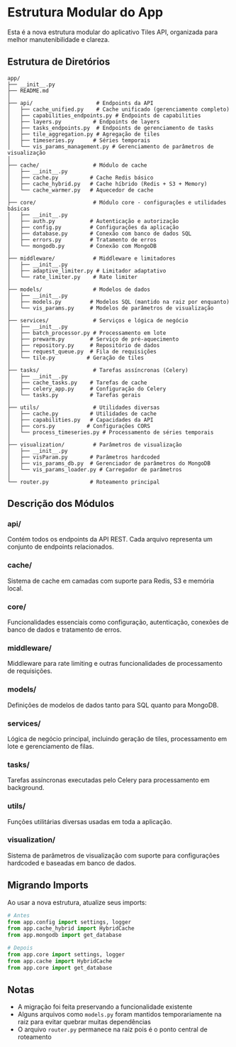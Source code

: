 # Estrutura Modular do App

Esta é a nova estrutura modular do aplicativo Tiles API, organizada para melhor manutenibilidade e clareza.

## Estrutura de Diretórios

```
app/
├── __init__.py
├── README.md
│
├── api/                    # Endpoints da API
│   ├── cache_unified.py    # Cache unificado (gerenciamento completo)
│   ├── capabilities_endpoints.py # Endpoints de capabilities
│   ├── layers.py          # Endpoints de layers
│   ├── tasks_endpoints.py  # Endpoints de gerenciamento de tasks
│   ├── tile_aggregation.py # Agregação de tiles
│   ├── timeseries.py      # Séries temporais
│   └── vis_params_management.py # Gerenciamento de parâmetros de visualização
│
├── cache/                 # Módulo de cache
│   ├── __init__.py
│   ├── cache.py          # Cache Redis básico
│   ├── cache_hybrid.py   # Cache híbrido (Redis + S3 + Memory)
│   └── cache_warmer.py   # Aquecedor de cache
│
├── core/                  # Módulo core - configurações e utilidades básicas
│   ├── __init__.py
│   ├── auth.py           # Autenticação e autorização
│   ├── config.py         # Configurações da aplicação
│   ├── database.py       # Conexão com banco de dados SQL
│   ├── errors.py         # Tratamento de erros
│   └── mongodb.py        # Conexão com MongoDB
│
├── middleware/            # Middleware e limitadores
│   ├── __init__.py
│   ├── adaptive_limiter.py # Limitador adaptativo
│   └── rate_limiter.py    # Rate limiter
│
├── models/                # Modelos de dados
│   ├── __init__.py
│   ├── models.py         # Modelos SQL (mantido na raiz por enquanto)
│   └── vis_params.py     # Modelos de parâmetros de visualização
│
├── services/              # Serviços e lógica de negócio
│   ├── __init__.py
│   ├── batch_processor.py # Processamento em lote
│   ├── prewarm.py        # Serviço de pré-aquecimento
│   ├── repository.py     # Repositório de dados
│   ├── request_queue.py  # Fila de requisições
│   └── tile.py          # Geração de tiles
│
├── tasks/                 # Tarefas assíncronas (Celery)
│   ├── __init__.py
│   ├── cache_tasks.py    # Tarefas de cache
│   ├── celery_app.py     # Configuração do Celery
│   └── tasks.py          # Tarefas gerais
│
├── utils/                 # Utilidades diversas
│   ├── cache.py          # Utilidades de cache
│   ├── capabilities.py   # Capacidades da API
│   ├── cors.py          # Configurações CORS
│   └── process_timeseries.py # Processamento de séries temporais
│
├── visualization/         # Parâmetros de visualização
│   ├── __init__.py
│   ├── visParam.py       # Parâmetros hardcoded
│   ├── vis_params_db.py  # Gerenciador de parâmetros do MongoDB
│   └── vis_params_loader.py # Carregador de parâmetros
│
└── router.py             # Roteamento principal

```

## Descrição dos Módulos

### api/
Contém todos os endpoints da API REST. Cada arquivo representa um conjunto de endpoints relacionados.

### cache/
Sistema de cache em camadas com suporte para Redis, S3 e memória local.

### core/
Funcionalidades essenciais como configuração, autenticação, conexões de banco de dados e tratamento de erros.

### middleware/
Middleware para rate limiting e outras funcionalidades de processamento de requisições.

### models/
Definições de modelos de dados tanto para SQL quanto para MongoDB.

### services/
Lógica de negócio principal, incluindo geração de tiles, processamento em lote e gerenciamento de filas.

### tasks/
Tarefas assíncronas executadas pelo Celery para processamento em background.

### utils/
Funções utilitárias diversas usadas em toda a aplicação.

### visualization/
Sistema de parâmetros de visualização com suporte para configurações hardcoded e baseadas em banco de dados.

## Migrando Imports

Ao usar a nova estrutura, atualize seus imports:

```python
# Antes
from app.config import settings, logger
from app.cache_hybrid import HybridCache
from app.mongodb import get_database

# Depois
from app.core import settings, logger
from app.cache import HybridCache
from app.core import get_database
```

## Notas

- A migração foi feita preservando a funcionalidade existente
- Alguns arquivos como `models.py` foram mantidos temporariamente na raiz para evitar quebrar muitas dependências
- O arquivo `router.py` permanece na raiz pois é o ponto central de roteamento